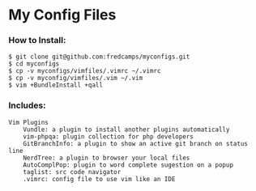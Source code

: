 My Config Files
=====================

### How to Install:

    $ git clone git@github.com:fredcamps/myconfigs.git
    $ cd myconfigs
    $ cp -v myconfigs/vimfiles/.vimrc ~/.vimrc
    $ cp -v myconfig/vimfiles/.vim ~/.vim
    $ vim +BundleInstall +qall

### Includes:

    Vim Plugins
        Vundle: a plugin to install another plugins automatically
        vim-phpqa: plugin collection for php developers
        GitBranchInfo: a plugin to show an active git branch on status line
        NerdTree: a plugin to browser your local files
        AutoComplPop: plugin to word complete sugestion on a popup
        taglist: src code navigator
        .vimrc: config file to use vim like an IDE

